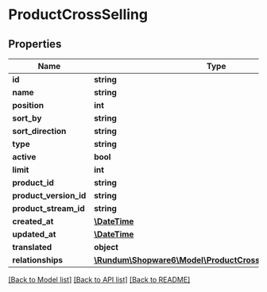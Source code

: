 # ProductCrossSelling

## Properties
Name | Type | Description | Notes
------------ | ------------- | ------------- | -------------
**id** | **string** |  | [optional] 
**name** | **string** |  | 
**position** | **int** |  | 
**sort_by** | **string** |  | [optional] 
**sort_direction** | **string** |  | [optional] 
**type** | **string** |  | 
**active** | **bool** |  | [optional] 
**limit** | **int** |  | [optional] 
**product_id** | **string** |  | 
**product_version_id** | **string** |  | [optional] 
**product_stream_id** | **string** |  | [optional] 
**created_at** | [**\DateTime**](\DateTime.md) |  | 
**updated_at** | [**\DateTime**](\DateTime.md) |  | [optional] 
**translated** | **object** |  | [optional] 
**relationships** | [**\Rundum\Shopware6\Model\ProductCrossSellingRelationships**](ProductCrossSellingRelationships.md) |  | [optional] 

[[Back to Model list]](../../README.md#documentation-for-models) [[Back to API list]](../../README.md#documentation-for-api-endpoints) [[Back to README]](../../README.md)

